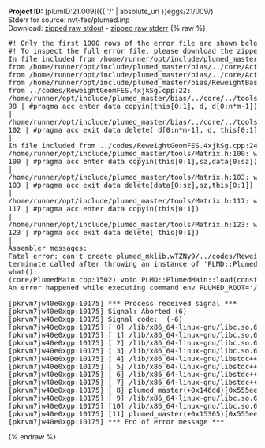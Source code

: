 **Project ID:** [plumID:21.009]({{ '/' | absolute_url }}eggs/21/009/)  
Stderr for source:  nvt-fes/plumed.inp   
Download: [zipped raw stdout](plumed.inp.plumed_master.stdout.txt.zip) - [zipped raw stderr](plumed.inp.plumed_master.stderr.txt.zip) 
{% raw %}
<pre>
#! Only the first 1000 rows of the error file are shown below
#! To inspect the full error file, please download the zipped raw stderr file above
In file included from /home/runner/opt/include/plumed_master/bias/../core/../tools/Tools.h:27,
from /home/runner/opt/include/plumed_master/bias/../core/Action.h:28,
from /home/runner/opt/include/plumed_master/bias/../core/ActionWithValue.h:25,
from /home/runner/opt/include/plumed_master/bias/ReweightBase.h:25,
from ../codes/ReweightGeomFES.4xjkSg.cpp:22:
/home/runner/opt/include/plumed_master/bias/../core/../tools/Tensor.h:98: warning: ignoring ‘#pragma acc enter’ [-Wunknown-pragmas]
98 | #pragma acc enter data copyin(this[0:1], d, d[0:n*m-1])
|
/home/runner/opt/include/plumed_master/bias/../core/../tools/Tensor.h:102: warning: ignoring ‘#pragma acc exit’ [-Wunknown-pragmas]
102 | #pragma acc exit data delete( d[0:n*m-1], d, this[0:1])
|
In file included from ../codes/ReweightGeomFES.4xjkSg.cpp:24:
/home/runner/opt/include/plumed_master/tools/Matrix.h:100: warning: ignoring ‘#pragma acc enter’ [-Wunknown-pragmas]
100 | #pragma acc enter data copyin(this[0:1],sz,data[0:sz])
|
/home/runner/opt/include/plumed_master/tools/Matrix.h:103: warning: ignoring ‘#pragma acc exit’ [-Wunknown-pragmas]
103 | #pragma acc exit data delete(data[0:sz],sz,this[0:1])
|
/home/runner/opt/include/plumed_master/tools/Matrix.h:117: warning: ignoring ‘#pragma acc enter’ [-Wunknown-pragmas]
117 | #pragma acc enter data copyin(this[0:1])
|
/home/runner/opt/include/plumed_master/tools/Matrix.h:123: warning: ignoring ‘#pragma acc exit’ [-Wunknown-pragmas]
123 | #pragma acc exit data delete( this[0:1])
|
Assembler messages:
Fatal error: can't create plumed_mklib.wTZNy9/../codes/ReweightGeomFES.o: No such file or directory
terminate called after throwing an instance of 'PLMD::Plumed::ExceptionError'
what():
(core/PlumedMain.cpp:1502) void PLMD::PlumedMain::load(const std::string&)
An error happened while executing command env PLUMED_ROOT='/home/runner/opt/lib/plumed_master' PLUMED_VERSION='2.11.0-dev' PLUMED_HTMLDIR='/home/runner/opt/share/doc/plumed_master' PLUMED_INCLUDEDIR='/home/runner/opt/include' PLUMED_PROGRAM_NAME='plumed_master' PLUMED_IS_INSTALLED='yes' "/home/runner/opt/lib/plumed_master"/scripts/mklib.sh -n -o ./../codes/ReweightGeomFES.2.11.0-dev.so ../codes/ReweightGeomFES.cpp

[pkrvm7jw40e0xgp:10175] *** Process received signal ***
[pkrvm7jw40e0xgp:10175] Signal: Aborted (6)
[pkrvm7jw40e0xgp:10175] Signal code:  (-6)
[pkrvm7jw40e0xgp:10175] [ 0] /lib/x86_64-linux-gnu/libc.so.6(+0x45330)[0x7fa06ba45330]
[pkrvm7jw40e0xgp:10175] [ 1] /lib/x86_64-linux-gnu/libc.so.6(pthread_kill+0x11c)[0x7fa06ba9eb2c]
[pkrvm7jw40e0xgp:10175] [ 2] /lib/x86_64-linux-gnu/libc.so.6(gsignal+0x1e)[0x7fa06ba4527e]
[pkrvm7jw40e0xgp:10175] [ 3] /lib/x86_64-linux-gnu/libc.so.6(abort+0xdf)[0x7fa06ba288ff]
[pkrvm7jw40e0xgp:10175] [ 4] /lib/x86_64-linux-gnu/libstdc++.so.6(+0xa5ff5)[0x7fa06bea5ff5]
[pkrvm7jw40e0xgp:10175] [ 5] /lib/x86_64-linux-gnu/libstdc++.so.6(+0xbb0da)[0x7fa06bebb0da]
[pkrvm7jw40e0xgp:10175] [ 6] /lib/x86_64-linux-gnu/libstdc++.so.6(_ZSt10unexpectedv+0x0)[0x7fa06bea5a55]
[pkrvm7jw40e0xgp:10175] [ 7] /lib/x86_64-linux-gnu/libstdc++.so.6(+0xa5a6f)[0x7fa06bea5a6f]
[pkrvm7jw40e0xgp:10175] [ 8] plumed_master(+0x146dd)[0x555ee71d66dd]
[pkrvm7jw40e0xgp:10175] [ 9] /lib/x86_64-linux-gnu/libc.so.6(+0x2a1ca)[0x7fa06ba2a1ca]
[pkrvm7jw40e0xgp:10175] [10] /lib/x86_64-linux-gnu/libc.so.6(__libc_start_main+0x8b)[0x7fa06ba2a28b]
[pkrvm7jw40e0xgp:10175] [11] plumed_master(+0x15365)[0x555ee71d7365]
[pkrvm7jw40e0xgp:10175] *** End of error message ***
</pre>
{% endraw %}
